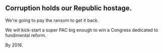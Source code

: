 ## Corruption holds our Republic hostage.

We're going to pay the ransom to get it back. 

We will kick-start a super PAC big enough to win a Congress dedicated to fundimental reform.

By 2016. 